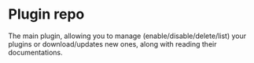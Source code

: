 # Plugin repo
The main plugin, allowing you to manage (enable/disable/delete/list) your plugins or download/updates new ones, along with reading their documentations.